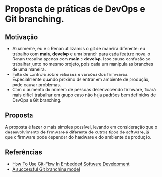 # Proposta de práticas de DevOps e Git branching.

## Motivação

- Atualmente, eu e o Renan utilizamos o git de maneira diferente: eu trabalho com **main**, **develop** e uma branch para cada feature nova; o Renan trabalha apenas com **main** e **develop**. Isso causa confusão ao trabalhar junto no mesmo projeto, pois cada um manipula as branches de uma maneira.
- Falta de controle sobre releases e versões dos firmwares. Especialmente quando próximo de entrar em ambiente de produção, pode causar problemas.
- Com o aumento do número de pessoas desenvolvendo firmware, ficará mais difícil trabalhar em grupo caso não haja padrões bem definidos de DevOps e Git branching.

## Proposta

A proposta é fazer o mais simples possível, levando em consideração que o desenvolvimento de firmware é diferente de outros tipos de software, já que o firmware pode depender do hardware e do ambiente de produção.

## Referências

- [How To Use Git-Flow In Embedded Software Development](https://medium.com/jumperiot/how-to-use-git-flow-in-embedded-software-development-dbb2a78da413)
- [A successful Git branching model](https://nvie.com/posts/a-successful-git-branching-model/)
